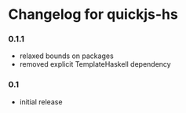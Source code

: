 # Changelog for quickjs-hs

### 0.1.1

* relaxed bounds on packages
* removed explicit TemplateHaskell dependency

### 0.1

* initial release